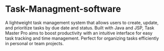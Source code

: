 # Task-Managment-software
A lightweight task management system that allows users to create, update, and prioritize tasks by due date and status. Built with Java and JSP, Task Master Pro aims to boost productivity with an intuitive interface for easy task tracking and time management. Perfect for organizing tasks efficiently in personal or team projects.

